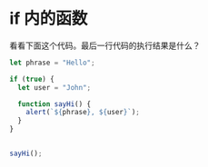 
# if 内的函数

看看下面这个代码。最后一行代码的执行结果是什么？

```js
let phrase = "Hello";

if (true) {
  let user = "John";

  function sayHi() {
    alert(`${phrase}, ${user}`);
  }
}


sayHi();

```
